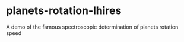 # planets-rotation-lhires
A demo of the famous spectroscopic determination of planets rotation speed 
